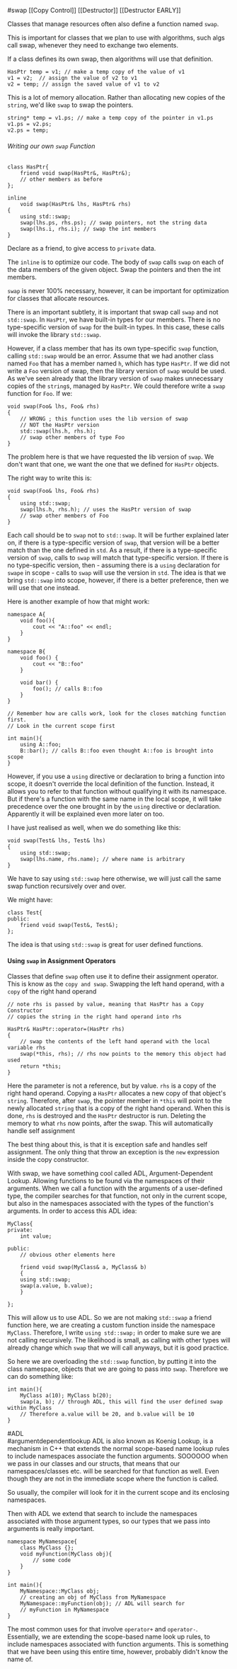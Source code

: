 #swap
[[Copy Control]] [[Destructor]]
[[Destructor EARLY]]

Classes that manage resources often also define a function named `swap`. 

This is important for classes that we plan to use with algorithms, such algs call swap, whenever they need to exchange two elements. 

If a class defines its own swap, then algorithms will use that definition. 

```
HasPtr temp = v1; // make a temp copy of the value of v1
v1 = v2;  // assign the value of v2 to v1
v2 = temp; // assign the saved value of v1 to v2
```
This is a lot of memory allocation. Rather than allocating new copies of the `string`, we'd like `swap` to swap the pointers. 
```
string* temp = v1.ps; // make a temp copy of the pointer in v1.ps
v1.ps = v2.ps; 
v2.ps = temp; 
```

###### Writing our own `swap` Function
```
class HasPtr{ 
	friend void swap(HasPtr&, HasPtr&);
	// other members as before
};

inline
	void swap(HasPtr& lhs, HasPtr& rhs)
{ 
	using std::swap;
	swap(lhs.ps, rhs.ps); // swap pointers, not the string data
	swap(lhs.i, rhs.i); // swap the int members
}
```

Declare as a friend, to give access to `private` data. 

The `inline` is to optimize our code. The body of `swap` calls `swap` on each of the data members of the given object. 
Swap the pointers and then the int members. 


`swap` is never 100% necessary, however, it can be important for optimization for classes that allocate resources. 

There is an important subtlety, it is important that swap call `swap` and not `std::swap`. 
In `HasPtr`, we have built-in types for our members. 
There is no type-specific version of `swap` for the built-in types. 
In this case, these calls will invoke the library `std::swap`. 

However, if a class member that has its own type-specific `swap` function, calling `std::swap` would be an error. 
Assume that we had another class named `Foo` that has a member named `h`, which has type `HasPtr`. 
If we did not write a `Foo` version of swap, then the library version of `swap` would be used. 
As we've seen already that the library version of `swap` makes unnecessary copies of the `string`s, managed by `HasPtr`. 
We could therefore write a `swap` function for `Foo`. 
If we: 
```
void swap(Foo& lhs, Foo& rhs)
{ 
	// WRONG ; this function uses the lib version of swap
	// NOT the HasPtr version
	std::swap(lhs.h, rhs.h);
	// swap other members of type Foo
}
```

The problem here is that we have requested the lib version of `swap`. 
We don't want that one, we want the one that we defined for `HasPtr` objects. 

The right way to write this is: 
```
void swap(Foo& lhs, Foo& rhs)
{ 
	using std::swap; 
	swap(lhs.h, rhs.h); // uses the HasPtr version of swap
	// swap other members of Foo
}
```
Each call should be to `swap` not to `std::swap`. 
It will be further explained later on, if there is a type-specific version of `swap`, that version will be a better match than the one defined in `std`. 
As a result, if there is a type-specific version of `swap`, calls to `swap` will match that type-specific version. 
If there is no type-specific version, then - assuming there is a `using` declaration for `swape` in scope - calls to `swap` will use the version in `std`. 
The idea is that we bring `std::swap` into scope, however, if there is a better preference, then we will use that one instead. 


Here is another example of how that might work: 
```
namespace A{ 
	void foo(){ 
		cout << "A::foo" << endl;
	}
}

namespace B{ 
	void foo() { 
		cout << "B::foo"
	}

	void bar() { 
		foo(); // calls B::foo
	}
}

// Remember how are calls work, look for the closes matching function first. 
// Look in the current scope first

int main(){ 
	using A::foo; 
	B::bar(); // calls B::foo even thought A::foo is brought into scope
}
```
However, if you use a `using` directive or declaration to bring a function into scope, it doesn't override the local definition of the function. Instead, it allows you to refer to that function without qualifying it with its namespace. But if there's a function with the same name in the local scope, it will take precedence over the one brought in by the `using` directive or declaration.
Apparently it will be explained even more later on too. 

I have just realised as well, when we do something like this: 
```
void swap(Test& lhs, Test& lhs)
{ 
	using std::swap;
	swap(lhs.name, rhs.name); // where name is arbitrary
}
```
We have to say using `std::swap` here otherwise, we will just call the same swap function recursively over and over. 

We might have: 
```
class Test{ 
public: 
	friend void swap(Test&, Test&);
};
```
The idea is that using `std::swap` is great for user defined functions. 

#### Using `swap` in Assignment Operators
Classes that define `swap` often use it to define their assignment operator. 
This is know as the `copy and swap`. 
Swapping the left hand operand, with a `copy` of the right hand operand
```
// note rhs is passed by value, meaning that HasPtr has a Copy Constructor
// copies the string in the right hand operand into rhs

HasPtr& HasPtr::operator=(HasPtr rhs)
{ 
	// swap the contents of the left hand operand with the local variable rhs
	swap(*this, rhs); // rhs now points to the memory this object had used
	return *this;
}
```

Here the parameter is not a reference, but by value. 
`rhs` is a copy of the right hand operand. 
Copying a `HasPtr` allocates a new copy of that object's `string`. 
Therefore, after `swap`, the pointer member in `*this` will point to the newly allocated `string` that is a copy of the right hand operand. 
When this is done, `rhs` is destroyed and the `HasPtr` destructor is run. 
Deleting the memory to what `rhs` now points, after the swap. 
This will automatically handle self assignment

The best thing about this, is that it is exception safe and handles self assignment. 
The only thing that throw an exception is the `new` expression inside the copy constructor. 

With swap, we have something cool called ADL, Argument-Dependent Lookup. 
Allowing functions to be found via the namespaces of their arguments. 
When we call a function with the arguments of a user-defined type, the compiler searches for that function, not only in the current scope, but also in the namespaces associated with the types of the function's arguments. 
In order to access this ADL idea: 
```
MyClass{ 
private: 
	int value;

public: 
	// obvious other elements here

	friend void swap(MyClass& a, MyClass& b)
	{
	using std::swap;
	swap(a.value, b.value);
	}
	
};
```

This will allow us to use ADL. 
So we are not making `std::swap` a friend function here, we are creating a custom function inside the namespace `MyClass`. 
Therefore, I write `using std::swap;` in order to make sure we are not calling recursively. The likelihood is small, as calling with other types will already change which `swap` that we will call anyways, but it is good practice. 

So here we are overloading the `std::swap` function, by putting it into the class namespace, objects that we are going to pass into `swap`. 
Therefore we can do something like: 
```
int main(){ 
	MyClass a(10); MyClass b(20);
	swap(a, b); // through ADL, this will find the user defined swap within MyClass
	// Therefore a.value will be 20, and b.value will be 10
}
```

#ADL   
#argumentdependentlookup
ADL is also known as Koenig Lookup, is a mechanism in C++ that extends the normal scope-based name lookup rules to include namespaces associate the function arguments. 
SOOOOOO when we pass in our classes and our structs, that means that our namespaces/classes etc. will be searched for that function as well. 
Even though they are not in the immediate scope where the function is called. 

So usually, the compiler will look for it in the current scope and its enclosing namespaces. 

Then with ADL we extend that search to include the namespaces associated with those argument types, so our types that we pass into arguments is really important. 

```
namespace MyNamespace{ 
	class MyClass {};
	void myFunction(MyClass obj){ 
		// some code
	}
}

int main(){ 
	MyNamespace::MyClass obj;
	// creating an obj of MyClass from MyNamespace
	MyNamespace::myFunction(obj); // ADL will search for
	// myFunction in MyNamespace
}
```
The most common uses for that involve `operator+` and `operator-`. 
Essentially, we are extending the scope-based name look up rules, to include namespaces associated with function arguments. 
This is something that we have been using this entire time, however, probably didn't know the name of. 

